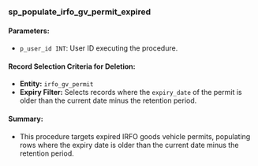 ### sp_populate_irfo_gv_permit_expired

#### Parameters:
- `p_user_id INT`: User ID executing the procedure.

#### Record Selection Criteria for Deletion:
- **Entity:** `irfo_gv_permit`
- **Expiry Filter:** Selects records where the `expiry_date` of the permit is older than the current date minus the retention period.

#### Summary:
- This procedure targets expired IRFO goods vehicle permits, populating rows where the expiry date is older than the current date minus the retention period.
